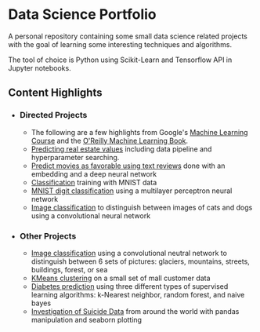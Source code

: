 # Data Science Portfolio
A personal repository containing some small data science related projects with the goal of learning some interesting techniques and algorithms.

The tool of choice is Python using Scikit-Learn and Tensorflow API in Jupyter notebooks.

## Content Highlights

- ### Directed Projects

	- The following are a few highlights from Google's [Machine Learning Course](https://developers.google.com/machine-learning/crash-course/) and the [O'Reilly Machine Learning Book](http://shop.oreilly.com/product/0636920052289.do).
	- [Predicting real estate values](https://github.com/dhensle/dabbles-in-ML/blob/master/oreilly/ch2-housing_project.ipynb) including data pipeline and hyperparameter searching.
	- [Predict movies as favorable using text reviews](https://github.com/dhensle/dabbles-in-ML/blob/master/google_course/sparse_data_and_embeddings.ipynb) done with an embedding and a deep neural network
	- [Classification](https://github.com/dhensle/dabbles-in-ML/blob/master/oreilly/ch3-mnist_classification.ipynb) training with MNIST data
	- [MNIST digit classification](https://github.com/dhensle/dabbles-in-ML/blob/master/google_course/multi-class_classification_digits.ipynb) using a multilayer perceptron neural network
	- [Image classification](https://github.com/dhensle/dabbles-in-ML/blob/master/google_course/CatsvsDogs.ipynb) to distinguish between images of cats and dogs using a convolutional neural network

- ### Other Projects
	
	- [Image classification](https://github.com/dhensle/dabbles-in-ML/blob/master/intel_image_classification/intel_image_classification.ipynb) using a convolutional neutral network to distinguish between 6 sets of pictures: glaciers, mountains, streets, buildings, forest, or sea
	- [KMeans clustering](https://github.com/dhensle/dabbles-in-ML/blob/master/mall_customer/mall_customer_clustering.ipynb) on a small set of mall customer data
	- [Diabetes prediction](https://github.com/dhensle/dabbles-in-ML/blob/master/diabetes/diabetes-classifier.ipynb) using three different types of supervised learning algorithms: k-Nearest neighbor, random forest, and naive bayes
	- [Investigation of Suicide Data](https://github.com/dhensle/dabbles-in-ML/blob/master/suicide_study/suicide_study.ipynb) from around the world with pandas manipulation and seaborn plotting

